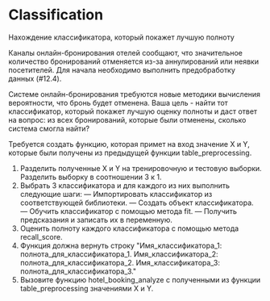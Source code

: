 # Classification
Нахождение классификатора, который покажет лучшую полноту

Каналы онлайн-бронирования отелей сообщают, что значительное количество бронирований отменяется из-за аннулирований или неявки посетителей.
Для начала необходимо выполнить предобработку данных (#12.4).

Системе онлайн-бронирования требуются новые методики вычисления вероятности, что бронь будет отменена. Ваша цель - найти тот классификатор, который покажет лучшую оценку полноты и даст ответ на вопрос: из всех бронирований, которые были отменены, сколько система смогла найти?

Требуется создать функцию, которая примет на вход значение X и Y, которые были получены из предыдущей функции table_preprocessing.
1) Разделить полученные X и Y на тренировочную и тестовую выборки. Разделить выборку в соотношении 3 к 1.
2) Выбрать 3 классификатора и для каждого из них выполнить следующие шаги:
— Импортировать классификатор из соответствующей библиотеки.
— Создать объект классификатора.
— Обучить классификатор с помощью метода fit.
— Получить предсказания и записать их в переменную.
3) Оценить полноту каждого классификатора с помощью метода recall_score.
4) Функция должна вернуть строку "Имя_классификатора_1: полнота_для_классификатора_1. Имя_классификатора_2: полнота_для_классификатора_2. Имя_классификатора_3: полнота_для_классификатора_3."
5) Вызовите функцию hotel_booking_analyze с полученными из функции table_preprocessing значениями X и Y.
